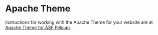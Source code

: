# Apache Theme

Instructions for working with the Apache Theme for your website are at <a href="https://infra.apache.org/asf-pelican-theme.html" target="_blank">Apache Theme for ASF Pelican</a>.
